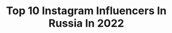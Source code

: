 ---
title: Top 10 Instagram Influencers In Russia In 2022
description: >-
  Find top Instagram influencers in Russia in 2022. Most popular hashtags: #cosplayfun #disneyprincesscosplay #cosplaylife.
platform: Instagram
hits: 30383
text_top: Analyze the top-rated Instagram influencers on inBeat.
text_bottom: Our search engine has 30383 Instagram influencers like this in Russia for you to connect with.
profiles:
  - username: "seyanyr"
    fullname: >-
      С̲э̲я̲н̲и̲р̲
    bio: >-
      •ᴺᵒᵗ ᵃ ᶜᵒˢᵖˡᵃʸᵉʳ/ᵖʰᵒᵗᵒᵍʳᵃᵖʰᵉʳ/ʰᵘᵐᵃⁿ😂✌ • ᵂⁱᵗᶜʰ 😏🍄
    location: "Russia"
    followers: 2484
    engagement: 6275
    commentsToLikes: 0.156021
    id: ck8t66qh1cfuv0j78zmskjuru
    verified: false
    hashtags: "#usagitsukino, #sailormooncosplay, #sailorchibimoon, #cosplaycommunity"
  - username: "skripka_show"
    fullname: >-
      Арина Дукмасова Скрипка Челны
    bio: >-
      От классики до современной🎵 🍒Мурашки гарантированы😘 📞+79179048118 кликай⤵️
    location: "Russia"
    followers: 4006
    engagement: 3268
    commentsToLikes: 0.228159
    id: ck5ccour9hqs50i11ij96bp78
    verified: false
    hashtags: "#violinist, #violist, #violin, #pink"
  - username: "elvira_1_"
    fullname: >-
      Эльвира Шигапова
    bio: >-
      📺 журналист 1 Канала /journalist 1TV Channel Russia 📝пишу/writing 🌎путешествую/traveling 🎨рисую/drawing
    location: "Russia"
    followers: 5525
    engagement: 2732
    commentsToLikes: 0.144124
    id: ckap6v4iehh440i78wepuv4fz
    verified: false
    hashtags: "#tv, #family, #fam, #lady"
  - username: "ung.2002"
    fullname: >-
      Y o u n g •+2
    bio: >-
      MM entertainment. •MAD MEN• Producer : Khvan Ruslan Hikaya
    location: "Russia"
    followers: 74471
    engagement: 2486
    commentsToLikes: 0.061419
    id: ck6u7dyhyky850j71x64qzaqa
    verified: false
    hashtags: "#madwave, #madmen, #manolo, #dance"
  - username: "rem.instoqiga"
    fullname: >-
      •#kxkx•
    bio: >-
      MM entertainment. •MAD MEN• Producer : Khvan Ruslan. New B/B: HIKAYA
    location: "Russia"
    followers: 118894
    engagement: 2172
    commentsToLikes: 0.078926
    id: ck6u7dxewky220j715sh1aqn3
    verified: false
    hashtags: "#kinali, #kimkim, #babyboy, #kim"
  - username: "zahar_sma_help"
    fullname: >-
      🆘Захар Катков СМА 1
    bio: >-
      💛❗Сбор на ежедневную реабилитацию 💜Сбер 5469 4000 4022 0332 💛Первым получил лечение ZOLGENSMA в Москве 🇷🇺 💜Инстаграм ведёт мама @katkova__olga
    location: "Russia"
    followers: 4714
    engagement: 2158
    commentsToLikes: 0.227393
    id: ck6tzr02nbc8j0j71ohldq4ac
    verified: false
    hashtags: "#savezahar"
  - username: "maria.n.art"
    fullname: >-
      Portrait Art ▫️Oil Painting
    bio: >-
      Maria Novikova Уголь, масло, карандаш ✍🏻 ⠀ YouTube | Etsy shop 👇🏻
    location: "Russia"
    followers: 7857
    engagement: 2044
    commentsToLikes: 0.078194
    id: ck0w382v2s1zx0i19yqm2utuo
    verified: false
    hashtags: "#tolkien"
  - username: "alsu__damirovna"
    fullname: >-
      Алсу Дамировна
    bio: >-
      🌹🌸Самая Счастливая🌸🌺🌹 Хочу обнять весь Мир!
    location: "Russia"
    followers: 5392
    engagement: 2022
    commentsToLikes: 0.124221
    id: ck8tclethzthq0j781e4dvpuw
    verified: false
    hashtags: "#90"
  - username: "stefandariana"
    fullname: >-
      
    bio: >-
      traveling with dogs inspiration project @ph.stefandariana Moscow | Izmir
    location: "Russia"
    followers: 6726
    engagement: 1873
    commentsToLikes: 0.113332
    id: ck14k9d56oeki0i194uf79z4m
    verified: false
    hashtags: "#ankara, #travelblog, #husky, #huskylove"
  - username: "galinapolozhiy"
    fullname: >-
      Galina Polozhiy / МОДЕЛЬ СПБ
    bio: >-
      Возрастная модель 59 лет Премия🏆 TOP MODEL от журнала GENERATION 📸Фотомодель 👗Модель для рекламы 💃Подиумная модель Открыта к сотрудничеству
    location: "Russia"
    followers: 7635
    engagement: 1820
    commentsToLikes: 0.136246
    id: ck5hqt7wytoqf0i11rni3x6g5
    verified: false
    hashtags: "#spbgram"
---